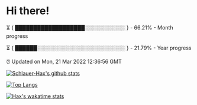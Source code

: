 # Hi there!

⏳ { ███████████████████░░░░░░░░░░░ } - 66.21% - Month progress

⏳ { ██████░░░░░░░░░░░░░░░░░░░░░░░░ } - 21.79% - Year progress

⏰ Updated on Mon, 21 Mar 2022 12:36:56 GMT


[![Schlauer-Hax's github stats](https://github-readme-stats.vercel.app/api?username=Schlauer-Hax&show_icons=true&theme=dark&count_private=true)](https://github.com/Schlauer-Hax)


[![Top Langs](https://github-readme-stats.vercel.app/api/top-langs/?username=Schlauer-Hax&layout=compact&theme=dark)](https://github.com/Schlauer-Hax?tab=repositories)


[![Hax's wakatime stats](https://github-readme-stats.vercel.app/api/wakatime?username=Hax&theme=dark)](https://wakatime.com/@Hax)

